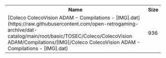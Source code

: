<table>
<tr><th>Name</th><th>Size</th></tr>
<tr><td>[Coleco ColecoVision ADAM - Compilations - [IMG].dat](https://raw.githubusercontent.com/open-retrogaming-archive/dat-catalog/main/root/basic/TOSEC/Coleco/ColecoVision ADAM/Compilations/[IMG]/Coleco ColecoVision ADAM - Compilations - [IMG].dat)</td><td>936</td></tr>
</table>
